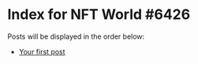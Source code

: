 # Index for NFT World #6426
Posts will be displayed in the order below:

- [Your first post](./001-first.md)

